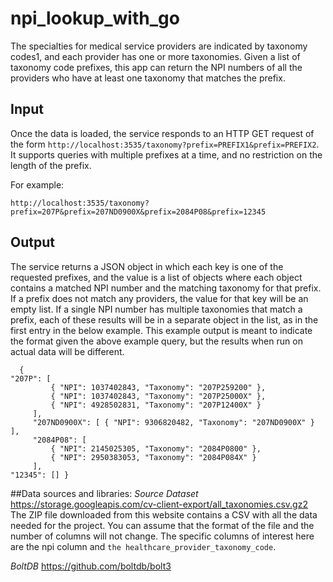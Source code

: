 # npi_lookup_with_go
The specialties for medical service providers are indicated by taxonomy codes1, and each provider has one or more taxonomies.
Given a list of taxonomy code prefixes, this app can return the NPI numbers of all the providers who have at least one taxonomy that matches the prefix.

## Input
Once the data is loaded, the service responds to an HTTP GET request of the form `http://localhost:3535/taxonomy?prefix=PREFIX1&prefix=PREFIX2`. It supports queries with multiple prefixes at a time, and no restriction on the length of the prefix.

For example:
```
http://localhost:3535/taxonomy?prefix=207P&prefix=207ND0900X&prefix=2084P08&prefix=12345
```

## Output
The service returns a JSON object in which each key is one of the requested prefixes, and the value is a list of objects where each object contains a matched NPI number and the matching taxonomy for that prefix.
If a prefix does not match any providers, the value for that key will be an empty list. If a single NPI number has multiple taxonomies that match a prefix, each of these results will be in a separate object in the list, as in the first entry in the below example.
This example output is meant to indicate the format given the above example query, but the results when run on actual data will be different.

```    
  {
"207P": [
         { "NPI": 1037402843, "Taxonomy": "207P259200" },
         { "NPI": 1037402843, "Taxonomy": "207P25000X" },
         { "NPI": 4928502831, "Taxonomy": "207P12400X" }
     ],
     "207ND0900X": [ { "NPI": 9306820482, "Taxonomy": "207ND0900X" } ],
     "2084P08": [
         { "NPI": 2145025305, "Taxonomy": "2084P0800" },
         { "NPI": 2950383053, "Taxonomy": "2084P084X" }
     ],
"12345": [] }
```

##Data sources and libraries:
*Source Dataset*
https://storage.googleapis.com/cv-client-export/all_taxonomies.csv.gz2
The ZIP file downloaded from this website contains a CSV with all the data needed for the project. You can assume that the format of the file and the number of columns will not change. The specific columns of interest here are the
npi column and `the healthcare_provider_taxonomy_code`.

*BoltDB*
https://github.com/boltdb/bolt3
